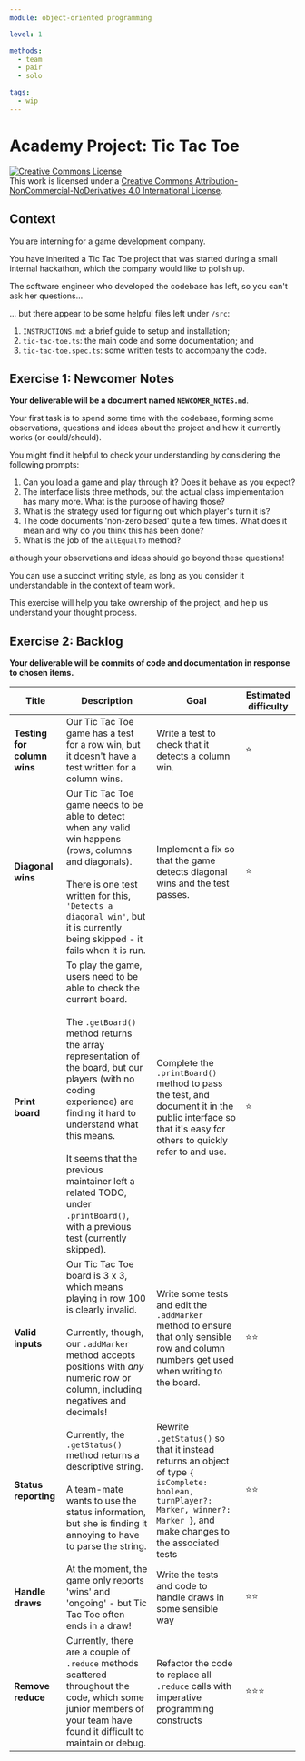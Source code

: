 ```yaml
---
module: object-oriented programming

level: 1

methods:
  - team
  - pair
  - solo

tags:
  - wip
---
```


# Academy Project: Tic Tac Toe

<a rel="license" href="http://creativecommons.org/licenses/by-nc-nd/4.0/"><img alt="Creative Commons License" style="border-width:0" src="https://i.creativecommons.org/l/by-nc-nd/4.0/88x31.png" /></a><br />This work is licensed under a <a rel="license" href="http://creativecommons.org/licenses/by-nc-nd/4.0/">Creative Commons Attribution-NonCommercial-NoDerivatives 4.0 International License</a>.

## Context

You are interning for a game development company.

You have inherited a Tic Tac Toe project that was started during a small internal hackathon, which the company would like to polish up.

The software engineer who developed the codebase has left, so you can't ask her questions...

... but there appear to be some helpful files left under `/src`:
1. `INSTRUCTIONS.md`: a brief guide to setup and installation;
2. `tic-tac-toe.ts`: the main code and some documentation; and
3. `tic-tac-toe.spec.ts`: some written tests to accompany the code.

## Exercise 1: Newcomer Notes

**Your deliverable will be a document named `NEWCOMER_NOTES.md`**.

Your first task is to spend some time with the codebase, forming some observations, questions and ideas about the project and how it currently works (or could/should).

You might find it helpful to check your understanding by considering the following prompts:

1. Can you load a game and play through it? Does it behave as you expect?
2. The interface lists three methods, but the actual class implementation has many more. What is the purpose of having those?
3. What is the strategy used for figuring out which player's turn it is?
4. The code documents 'non-zero based' quite a few times. What does it mean and why do you think this has been done?
5. What is the job of the `allEqualTo` method?

although your observations and ideas should go beyond these questions!

You can use a succinct writing style, as long as you consider it understandable in the context of team work.

This exercise will help you take ownership of the project, and help us understand your thought process.

## Exercise 2: Backlog

**Your deliverable will be commits of code and documentation in response to chosen items.**

Title | Description | Goal | Estimated difficulty
--- | --- | --- | ---
**Testing for column wins** | Our Tic Tac Toe game has a test for a row win, but it doesn't have a test written for a column wins. | Write a test to check that it detects a column win. | ⭐️
**Diagonal wins** | Our Tic Tac Toe game needs to be able to detect when any valid win happens (rows, columns and diagonals). <br /><br /> There is one test written for this, `'Detects a diagonal win'`, but it is currently being skipped - it fails when it is run. | Implement a fix so that the game detects diagonal wins and the test passes. | ⭐️
**Print board** | To play the game, users need to be able to check the current board. <br /><br /> The `.getBoard()` method returns the array representation of the board, but our players (with no coding experience) are finding it hard to understand what this means. <br /><br /> It seems that the previous maintainer left a related TODO, under `.printBoard()`, with a previous test (currently skipped). | Complete the `.printBoard()` method to pass the test, and document it in the public interface so that it's easy for others to quickly refer to and use. | ⭐️
**Valid inputs** | Our Tic Tac Toe board is 3 x 3, which means playing in row 100 is clearly invalid. <br /><br /> Currently, though, our `.addMarker` method accepts positions with *any* numeric row or column, including negatives and decimals! | Write some tests and edit the `.addMarker` method to ensure that only sensible row and column numbers get used when writing to the board. | ⭐️⭐️
**Status reporting** | Currently, the `.getStatus()` method returns a descriptive string. <br /><br /> A team-mate wants to use the status information, but she is finding it annoying to have to parse the string. | Rewrite `.getStatus()` so that it instead returns an object of type `{ isComplete: boolean, turnPlayer?: Marker, winner?: Marker }`, and make changes to the associated tests | ⭐️⭐️
**Handle draws** | At the moment, the game only reports 'wins' and 'ongoing' - but Tic Tac Toe often ends in a draw! | Write the tests and code to handle draws in some sensible way | ⭐️⭐️
**Remove reduce** | Currently, there are a couple of `.reduce` methods scattered throughout the code, which some junior members of your team have found it difficult to maintain or debug. | Refactor the code to replace all `.reduce` calls with imperative programming constructs | ⭐️⭐️⭐️
